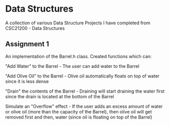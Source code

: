 # Data Structures
A collection of various Data Structure Projects I have completed from CSC21200 - Data Structures

## Assignment 1 

An implementation of the Barrel.h class. Created functions which can:

"Add Water" to the Barrel - The user can add water to the Barrel

"Add Olive Oil" to the Barrel - Olive oil automatically floats on top of water since it is less dense

"Drain" the contents of the Barrel - Draining will start draining the water first since the drain is located at the bottom of the Barrel

Simulate an "Overflow" effect - If the user adds an excess amount of water or olive oil (more than the capacity of the Barrel), then olive oil will get removed first and then, water (since oil is floating on top of the Barrel)
